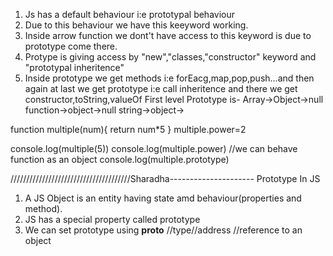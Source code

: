 1. Js has a default behaviour i:e  prototypal behaviour
2.  Due to this behaviour we have this keeyword working.
3. Inside arrow function we dont't have access to this keyword is due to prototype come there.
4. Protype is giving access by "new","classes,"constructor" keyword and "prototypal inheritence"
5. Inside prototype we get methods i:e forEacg,map,pop,push...and then again at last we get prototype i:e call
   inheritence and there we get constructor,toString,valueOf
   First level Prototype is-  Array->Object->null
                            function->object->null
                            string->object->
                            



function multiple(num){
return num*5
}
multiple.power=2

console.log(multiple(5))
console.log(multiple.power) //we can behave function as an object
console.log(multiple.prototype)


//////////////////////////////////////Sharadha---------------------
Prototype In JS
1. A JS Object is an entity having state amd behaviour(properties and method).
2. JS has a special property called prototype
3. We can set prototype using __proto__   //type//address //reference to an object